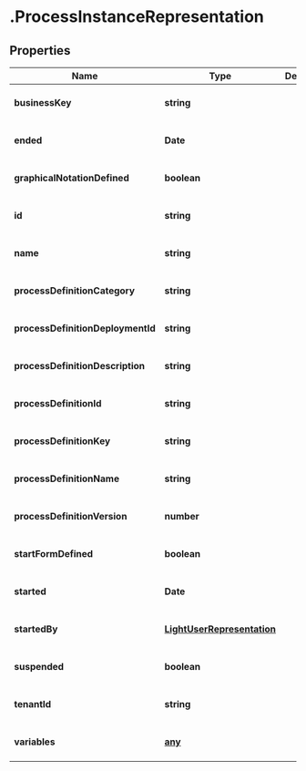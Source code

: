 # .ProcessInstanceRepresentation

## Properties
Name | Type | Description | Notes
------------ | ------------- | ------------- | -------------
**businessKey** | **string** |  | [optional] [default to null]
**ended** | **Date** |  | [optional] [default to null]
**graphicalNotationDefined** | **boolean** |  | [optional] [default to null]
**id** | **string** |  | [optional] [default to null]
**name** | **string** |  | [optional] [default to null]
**processDefinitionCategory** | **string** |  | [optional] [default to null]
**processDefinitionDeploymentId** | **string** |  | [optional] [default to null]
**processDefinitionDescription** | **string** |  | [optional] [default to null]
**processDefinitionId** | **string** |  | [optional] [default to null]
**processDefinitionKey** | **string** |  | [optional] [default to null]
**processDefinitionName** | **string** |  | [optional] [default to null]
**processDefinitionVersion** | **number** |  | [optional] [default to null]
**startFormDefined** | **boolean** |  | [optional] [default to null]
**started** | **Date** |  | [optional] [default to null]
**startedBy** | [**LightUserRepresentation**](LightUserRepresentation.md) |  | [optional] [default to null]
**suspended** | **boolean** |  | [optional] [default to null]
**tenantId** | **string** |  | [optional] [default to null]
**variables** | [**any**](RestVariable.md) |  | [optional] [default to null]


